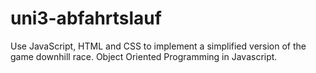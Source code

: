 # uni3-abfahrtslauf

Use JavaScript, HTML and CSS to implement a simplified version of the game downhill race. Object Oriented Programming in Javascript.
